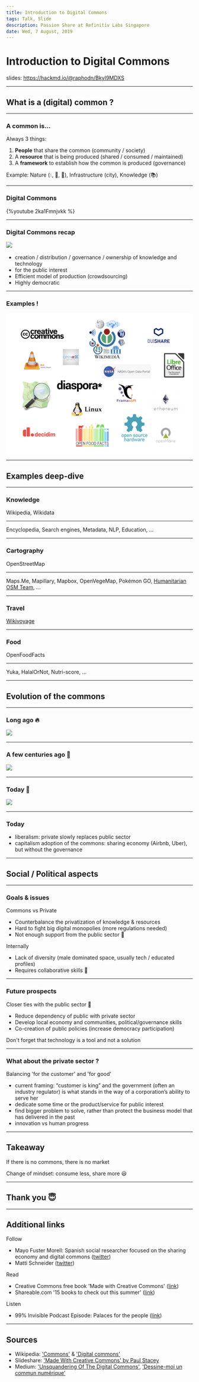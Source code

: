 ```yaml
---
title: Introduction to Digital Commons
tags: Talk, Slide
description: Passion Share at Refinitiv Labs Singapore
date: Wed, 7 August, 2019
---
```


# Introduction to Digital Commons

<!-- Put the link to this slide here so people can follow -->
slides: https://hackmd.io/@raphodn/BkyI9MDXS

---

## What is a (digital) common ?

----

### A common is...

Always 3 things:
1) **People** that share the common (community / society)
2) A **resource** that is being produced (shared / consumed / maintained)
3) A **framework** to establish how the common is produced (governance)

Example: Nature (:droplet:, :dash:, :herb:), Infrastructure (city), Knowledge (:books:)

----

### Digital Commons

{%youtube 2ka1Fmnjvkk %}

<!--
start: 0:03
end: 1:07
-->

----

### Digital Commons recap

![](https://image.slidesharecdn.com/madewithcc2-170310053915/95/made-with-creative-commons-19-638.jpg?cb=1489124399)

- creation / distribution / governance / ownership of knowledge and technology
- for the public interest
- Efficient model of production (crowdsourcing) 
- Highly democratic

<!--
Public ? government, cities, academia
-->

----

### Examples !

![](digital-commons-examples.png)

<!--
creative commons CC
wikis, open-source software, GNU, Linux
Wikimedia, Wikipedia, ...
LibreOffice
govtech, civic tech, open data (NASA)
activism, social movements
cooperatives
academia
Ouishare
-->

---

## Examples deep-dive

----

### Knowledge

Wikipedia, Wikidata

<hr>

Encyclopedia, Search engines, Metadata, NLP, Education, ...

----

### Cartography

OpenStreetMap

<hr>

Maps.Me, Mapillary, Mapbox, OpenVegeMap, Pokémon GO, [Humanitarian OSM Team](https://www.hotosm.org/), ...

----

### Travel

[Wikivoyage](https://www.wikivoyage.org/)

----

### Food

OpenFoodFacts

<hr>

Yuka, HalalOrNot, Nutri-score, ...

---

## Evolution of the commons

----

### Long ago :fire:

![](https://image.slidesharecdn.com/madewithcc2-170310053915/95/made-with-creative-commons-20-638.jpg?cb=1489124399)

----

### A few centuries ago :european_castle:

![](https://image.slidesharecdn.com/madewithcc2-170310053915/95/made-with-creative-commons-21-638.jpg?cb=1489124399)

----

### Today :rocket:

![](https://image.slidesharecdn.com/madewithcc2-170310053915/95/made-with-creative-commons-22-638.jpg?cb=1489124399)

----

### Today

- liberalism: private slowly replaces public sector
- capitalism adoption of the commons: sharing economy (Airbnb, Uber), but without the governance

---

## Social / Political aspects

----

### Goals & issues

Commons vs Private
- Counterbalance the privatization of knowledge & resources
- Hard to fight big digital monopolies (more regulations needed)
- Not enough support from the public sector :money_with_wings:

Internally
- Lack of diversity (male dominated space, usually tech / educated profiles)
- Requires collaborative skills :open_hands:

----

### Future prospects

Closer ties with the public sector :school:
- Reduce dependency of public with private sector
- Develop local economy and communities, political/governance skills
- Co-creation of public policies (increase democracy participation)

Don't forget that technology is a tool and not a solution

----

### What about the private sector ?

Balancing 'for the customer' and 'for good'
- current framing: “customer is king” and the government (often an industry regulator) is what stands in the way of a corporation’s ability to serve her
- dedicate some time or the product/service for public interest
- find bigger problem to solve, rather than protect the business model that has delivered in the past
- innovation vs human progress

---

## Takeaway

If there is no commons, there is no market

Change of mindset: consume less, share more :smiley:

---

## Thank you :innocent:

---

## Additional links

Follow
- Mayo Fuster Morell: Spanish social researcher focused on the sharing economy and digital commons ([twitter](https://twitter.com/lilaroja))
- Matti Schneider ([twitter](https://twitter.com/matti_sg))

Read
- Creative Commons free book 'Made with Creative Commons' ([link](https://creativecommons.org/use-remix/made-with-cc/))
- Shareable.com '15 books to check out this summer' ([link](https://www.shareable.net/15-books-to-check-out-this-summer/))

Listen
- 99% Invisible Podcast Episode: Palaces for the people ([link](https://99percentinvisible.org/episode/palaces-for-the-people/))

---

## Sources

- Wikipedia: ['Commons'](https://en.wikipedia.org/wiki/Commons#Knowledge_commons) & ['Digital commons'](https://en.wikipedia.org/wiki/Digital_commons_(economics))
- Slideshare: ['Made With Creative Commons' by Paul Stacey](https://www.slideshare.net/Paul_Stacey/made-with-creative-commons)
- Medium: ['Unsquandering Of The Digital Commons'](https://medium.com/swlh/unsquandering-of-the-digital-commons-5b1c87385361), ['Dessine-moi un commun numérique'](https://medium.com/@matti_sg_fr/dessine-moi-un-commun-num%C3%A9rique-8d921451be31)

